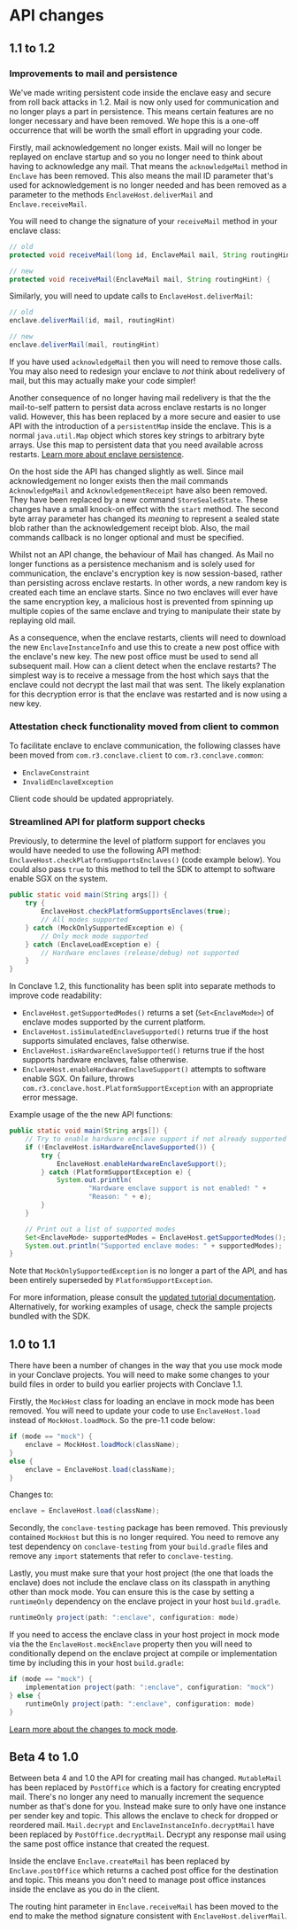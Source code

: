# API changes

## 1.1 to 1.2

### Improvements to mail and persistence

We've made writing persistent code inside the enclave easy and secure from roll back attacks in 1.2. Mail is now
only used for communication and no longer plays a part in persistence. This means certain features are no longer
necessary and have been removed. We hope this is a one-off occurrence that will be worth the small effort in
upgrading your code.

Firstly, mail acknowledgement no longer exists. Mail will no longer be replayed on enclave startup and so you no longer
need to think about having to acknowledge any mail. That means the `acknowledgeMail` method in `Enclave` has been
removed. This also means the mail ID parameter that's used for acknowledgement is no longer needed and has been
removed as a parameter to the methods `EnclaveHost.deliverMail` and `Enclave.receiveMail`.

You will need to change the signature of your `receiveMail` method in your enclave class:

```java
// old
protected void receiveMail(long id, EnclaveMail mail, String routingHint) {

// new
protected void receiveMail(EnclaveMail mail, String routingHint) {
```

Similarly, you will need to update calls to `EnclaveHost.deliverMail`:

```java
// old
enclave.deliverMail(id, mail, routingHint)

// new
enclave.deliverMail(mail, routingHint)
```

If you have used `acknowledgeMail` then you will need to remove those calls. You may also need to redesign your
enclave to _not_ think about redelivery of mail, but this may actually make your code simpler!

Another consequence of no longer having mail redelivery is that the the mail-to-self pattern to persist data across
enclave restarts is no longer valid. However, this has been replaced by a more secure and easier to use API with
the introduction of a `persistentMap` inside the enclave. This is a normal `java.util.Map` object which stores
key strings to arbitrary byte arrays. Use this map to persistent data that you need available across restarts.
[Learn more about enclave persistence](persistence.md).

On the host side the API has changed slightly as well. Since mail acknowledgement no longer exists then the mail
commands `AcknowledgeMail` and `AcknowledgementReceipt` have also been removed. They have been replaced by a new
command `StoreSealedState`. These changes have a small knock-on effect with the `start` method. The second byte array
parameter has changed its _meaning_ to represent a sealed state blob rather than the acknowledgement receipt blob.
Also, the mail commands callback is no longer optional and must be specified.

Whilst not an API change, the behaviour of Mail has changed. As Mail no longer functions as a persistence mechanism and
is solely used for communication, the enclave's encryption key is now session-based, rather than persisting across
enclave restarts. In other words, a new random key is created each time an enclave starts. Since no two enclaves will
ever have the same encryption key, a malicious host is prevented from spinning up multiple copies of the same enclave
and trying to manipulate their state by replaying old mail.

As a consequence, when the enclave restarts, clients will need to download the new `EnclaveInstanceInfo`
and use this to create a new post office with the enclave's new key. The new post office must be used to send all
subsequent mail. How can a client detect when the enclave restarts? The simplest way is to receive a message from the
host which says that the enclave could not decrypt the last mail that was sent. The likely explanation for this decryption error is
that the enclave was restarted and is now using a new key.

### Attestation check functionality moved from client to common

To facilitate enclave to enclave communication, the following classes have been moved from `com.r3.conclave.client`
to `com.r3.conclave.common`:

* `EnclaveConstraint`
* `InvalidEnclaveException`

Client code should be updated appropriately.

### Streamlined API for platform support checks

Previously, to determine the level of platform support for enclaves you would have needed to use the following API
method: `EnclaveHost.checkPlatformSupportsEnclaves()` (code example below). You could also pass `true` to this method
to tell the SDK to attempt to software enable SGX on the system.

```java
public static void main(String args[]) {
    try {
        EnclaveHost.checkPlatformSupportsEnclaves(true);
        // All modes supported
    } catch (MockOnlySupportedException e) {
        // Only mock mode supported
    } catch (EnclaveLoadException e) {
        // Hardware enclaves (release/debug) not supported
    }
}
```

In Conclave 1.2, this functionality has been split into separate methods to improve code readability:

* `EnclaveHost.getSupportedModes()` returns a set (`Set<EnclaveMode>`) of enclave modes supported
by the current platform.
* `EnclaveHost.isSimulatedEnclaveSupported()` returns true if the host supports simulated enclaves, false
otherwise.
* `EnclaveHost.isHardwareEnclaveSupported()` returns true if the host supports hardware enclaves, false
otherwise.
* `EnclaveHost.enableHardwareEnclaveSupport()` attempts to software enable SGX. On failure, throws
`com.r3.conclave.host.PlatformSupportException` with an appropriate error message.

Example usage of the the new API functions:

```java
public static void main(String args[]) {
    // Try to enable hardware enclave support if not already supported
    if (!EnclaveHost.isHardwareEnclaveSupported()) {
        try {
            EnclaveHost.enableHardwareEnclaveSupport();
        } catch (PlatformSupportException e) {
            System.out.println(
                    "Hardware enclave support is not enabled! " +
                    "Reason: " + e);
        }
    }

    // Print out a list of supported modes
    Set<EnclaveMode> supportedModes = EnclaveHost.getSupportedModes();
    System.out.println("Supported enclave modes: " + supportedModes);
}
```

Note that `MockOnlySupportedException` is no longer a part of the API, and has been entirely superseded by
`PlatformSupportException`.

For more information, please consult the [updated tutorial documentation](writing-hello-world.md#write-a-simple-host-program).
Alternatively, for working examples of usage, check the sample projects bundled with the SDK.

## 1.0 to 1.1

There have been a number of changes in the way that you use mock mode in your Conclave projects. You will
need to make some changes to your build files in order to build you earlier projects with Conclave 1.1.

Firstly, the `MockHost` class for loading an enclave in mock mode has been removed. You will need to update your
code to use `EnclaveHost.load` instead of `MockHost.loadMock`. So the pre-1.1 code below:

```java
if (mode == "mock") {
    enclave = MockHost.loadMock(className);
}
else {
    enclave = EnclaveHost.load(className);
}
```

Changes to:

```java
enclave = EnclaveHost.load(className);
```

Secondly, the `conclave-testing` package has been removed. This previously contained `MockHost` but this is no
longer required. You need to remove any test dependency on `conclave-testing` from your `build.gradle`
files and remove any `import` statements that refer to `conclave-testing`.

Lastly, you must make sure that your host project (the one that loads the enclave) does not include the
enclave class on its classpath in anything other than mock mode. You can ensure this is the case by
setting a `runtimeOnly` dependency on the enclave project in your host `build.gradle`.

```groovy
runtimeOnly project(path: ":enclave", configuration: mode)
```

If you need to access the enclave class in your host project in mock mode via the the `EnclaveHost.mockEnclave`
property then you will need to conditionally depend on the enclave project at compile or implementation time by
including this in your host `build.gradle`:

```groovy
if (mode == "mock") {
    implementation project(path: ":enclave", configuration: "mock")
} else {
    runtimeOnly project(path: ":enclave", configuration: mode)
}
```

[Learn more about the changes to mock mode](mockmode.md).

## Beta 4 to 1.0
Between beta 4 and 1.0 the API for creating mail has changed. `MutableMail` has been replaced by `PostOffice` which is a
factory for creating encrypted mail. There's no longer any need to manually increment the sequence number as that's done
for you. Instead make sure to only have one instance per sender key and topic. This allows the enclave to check for
dropped or reordered mail. `Mail.decrypt` and `EnclaveInstanceInfo.decryptMail` have been replaced by `PostOffice.decryptMail`.
Decrypt any response mail using the same post office instance that created the request.

Inside the enclave `Enclave.createMail` has been replaced by `Enclave.postOffice` which returns a cached post office for
the destination and topic. This means you don't need to manage post office instances inside the enclave as you do in the
client.

The routing hint parameter in `Enclave.receiveMail` has been moved to the end to make the method signature consistent
with `EnclaveHost.deliverMail`.
